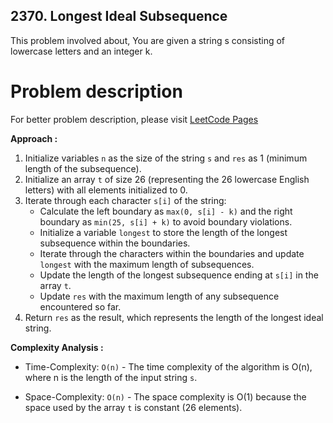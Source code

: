 ## 2370. Longest Ideal Subsequence

This problem involved about, You are given a string s consisting of lowercase letters and an integer k.

# Problem description

For better problem description, please visit [LeetCode Pages](https://leetcode.com/problems/snakes-and-ladders/description/)

**Approach :**<br/>

1. Initialize variables `n` as the size of the string `s` and `res` as 1 (minimum length of the subsequence).
2. Initialize an array `t` of size 26 (representing the 26 lowercase English letters) with all elements initialized to 0.
3. Iterate through each character `s[i]` of the string:
    - Calculate the left boundary as `max(0, s[i] - k)` and the right boundary as `min(25, s[i] + k)` to avoid boundary violations.
    - Initialize a variable `longest` to store the length of the longest subsequence within the boundaries.
    - Iterate through the characters within the boundaries and update `longest` with the maximum length of subsequences.
    - Update the length of the longest subsequence ending at `s[i]` in the array `t`.
    - Update `res` with the maximum length of any subsequence encountered so far.
4. Return `res` as the result, which represents the length of the longest ideal string.

**Complexity Analysis :**<br/>

-   Time-Complexity: `O(n)` - The time complexity of the algorithm is O(n), where n is the length of the input string `s`.

-   Space-Complexity: `O(n)` - The space complexity is O(1) because the space used by the array `t` is constant (26 elements).
